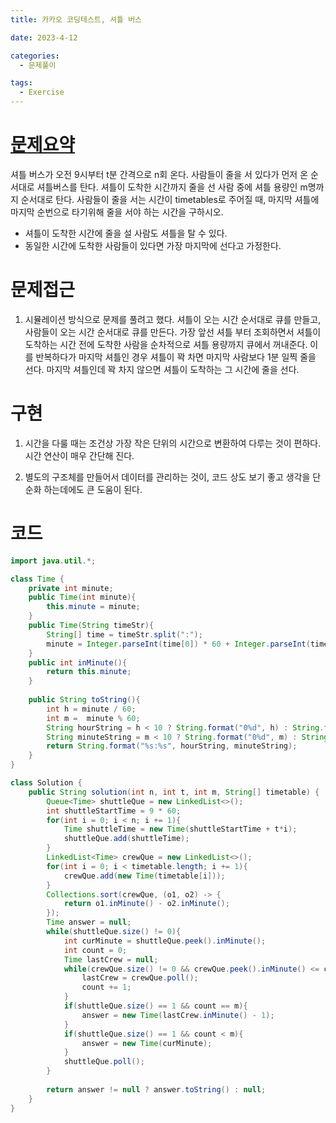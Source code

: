 ```yaml
---
title: 카카오 코딩테스트, 셔틀 버스

date: 2023-4-12

categories:
  - 문제풀이

tags:
  - Exercise
---
```


# [문제요약](https://school.programmers.co.kr/learn/courses/30/lessons/17678)

셔틀 버스가 오전 9시부터 t분 간격으로 n회 온다. 사람들이 줄을 서 있다가 먼저 온 순서대로 셔틀버스를 탄다. 셔틀이 도착한 시간까지 줄을 선 사람 중에 셔틀 용량인 m명까지 순서대로 탄다. 사람들이 줄을 서는 시간이 timetables로 주어질 때, 마지막 셔틀에 마지막 순번으로 타기위해 줄을 서야 하는 시간을 구하시오.

- 셔틀이 도착한 시간에 줄을 설 사람도 셔틀을 탈 수 있다.
- 동일한 시간에 도착한 사람들이 있다면 가장 마지막에 선다고 가정한다.

# 문제접근

1. 시뮬레이션 방식으로 문제를 풀려고 했다. 셔틀이 오는 시간 순서대로 큐를 만들고, 사람들이 오는 시간 순서대로 큐를 만든다. 가장 앞선 셔틀 부터 조회하면서 셔틀이 도착하는 시간 전에 도착한 사람을 순차적으로 셔틀 용량까지 큐에서 꺼내준다. 이를 반복하다가 마지막 셔틀인 경우 셔틀이 꽉 차면 마지막 사람보다 1분 일찍 줄을 선다. 마지막 셔틀인데 꽉 차지 않으면 셔틀이 도착하는 그 시간에 줄을 선다.

# 구현

1. 시간을 다룰 때는 조건상 가장 작은 단위의 시간으로 변환하여 다루는 것이 편하다. 시간 연산이 매우 간단해 진다. 

2. 별도의 구조체를 만들어서 데이터를 관리하는 것이, 코드 상도 보기 좋고 생각을 단순화 하는데에도 큰 도움이 된다.

# 코드

```java
import java.util.*;

class Time {
    private int minute;
    public Time(int minute){
        this.minute = minute;
    }
    public Time(String timeStr){
        String[] time = timeStr.split(":");
        minute = Integer.parseInt(time[0]) * 60 + Integer.parseInt(time[1]);
    }
    public int inMinute(){
        return this.minute;
    }
    
    public String toString(){
        int h = minute / 60;
        int m =  minute % 60;
        String hourString = h < 10 ? String.format("0%d", h) : String.format("%d", h);
        String minuteString = m < 10 ? String.format("0%d", m) : String.format("%d", m);
        return String.format("%s:%s", hourString, minuteString);
    }
}

class Solution {
    public String solution(int n, int t, int m, String[] timetable) {
        Queue<Time> shuttleQue = new LinkedList<>();
        int shuttleStartTime = 9 * 60;
        for(int i = 0; i < n; i += 1){
            Time shuttleTime = new Time(shuttleStartTime + t*i);
            shuttleQue.add(shuttleTime);
        }
        LinkedList<Time> crewQue = new LinkedList<>();
        for(int i = 0; i < timetable.length; i += 1){
            crewQue.add(new Time(timetable[i]));
        }
        Collections.sort(crewQue, (o1, o2) -> {
            return o1.inMinute() - o2.inMinute();
        });
        Time answer = null;
        while(shuttleQue.size() != 0){
            int curMinute = shuttleQue.peek().inMinute();
            int count = 0;
            Time lastCrew = null;
            while(crewQue.size() != 0 && crewQue.peek().inMinute() <= curMinute && count < m){
                lastCrew = crewQue.poll();
                count += 1;
            }
            if(shuttleQue.size() == 1 && count == m){
                answer = new Time(lastCrew.inMinute() - 1);
            } 
            if(shuttleQue.size() == 1 && count < m){
                answer = new Time(curMinute);
            }
            shuttleQue.poll();
        }
        
        return answer != null ? answer.toString() : null;
    }
}
```
